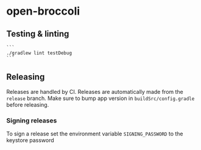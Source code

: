 # open-broccoli
## Testing & linting

    ```
    ./gradlew lint testDebug
    ```

## Releasing
Releases are handled by CI. Releases are automatically made from the `release` branch.
Make sure to bump app version in `buildSrc/config.gradle` before releasing.

### Signing releases
To sign a release set the environment variable `SIGNING_PASSWORD` to the keystore password